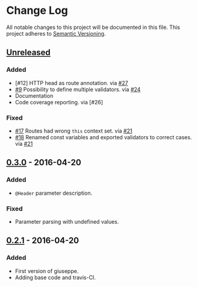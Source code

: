 # Change Log
All notable changes to this project will be documented in this file.
This project adheres to [Semantic Versioning](http://semver.org/).

## [Unreleased]
### Added
- [#12] HTTP head as route annotation. via [#27]
- [#9] Possibility to define multiple validators. via [#24]
- Documentation
- Code coverage reporting. via [#26]

### Fixed
- [#17] Routes had wrong `this` context set. via [#21]
- [#18] Renamed const variables and exported validators to correct cases. via [#21]

## [0.3.0] - 2016-04-20
### Added
- `@Header` parameter description.

### Fixed
- Parameter parsing with undefined values.

## [0.2.1] - 2016-04-20
### Added
- First version of giuseppe.
- Adding base code and travis-CI.

[Unreleased]: https://github.com/smartive/giuseppe/compare/v0.3.0...develop
[0.3.0]: https://github.com/smartive/giuseppe/compare/v0.2.0...v0.3.0
[0.2.1]: https://github.com/smartive/giuseppe/tree/v0.2.1

[#17]: https://github.com/smartive/giuseppe/issues/17
[#18]: https://github.com/smartive/giuseppe/issues/18
[#9]: https://github.com/smartive/giuseppe/issues/9
[#17]: https://github.com/smartive/giuseppe/issues/12

[#21]: https://github.com/smartive/giuseppe/pull/21
[#24]: https://github.com/smartive/giuseppe/pull/24
[#27]: https://github.com/smartive/giuseppe/pull/27